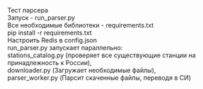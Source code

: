 Тест парсера  
Запуск - run_parser.py  
Все необходимые библиотеки - requirements.txt  
pip install -r requirements.txt  
Настроить Redis в config.json  
run_parser.py запускает параллельно:  
stations_catalog.py (проверяет все существующие станции на принадлежность к России),  
downloader.py (Загружает необходимые файлы),   
parser_worker.py (Парсит скаченные файлы, переводя в СИ)  
